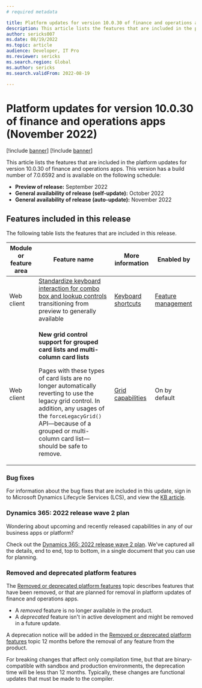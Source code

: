 ```yaml
---
# required metadata

title: Platform updates for version 10.0.30 of finance and operations apps (November 2022)
description: This article lists the features that are included in the platform updates for version 10.0.30 of finance and operations apps.
author: sericks007
ms.date: 08/19/2022
ms.topic: article
audience: Developer, IT Pro
ms.reviewer: sericks
ms.search.region: Global
ms.author: sericks
ms.search.validFrom: 2022-08-19

---
```

# Platform updates for version 10.0.30 of finance and operations apps (November 2022)

[!include [banner](../includes/banner.md)]
[!include [banner](../includes/preview-banner.md)]

This article lists the features that are included in the platform updates for version 10.0.30 of finance and operations apps. This version has a build number of 7.0.6592 and is available on the following schedule:

- **Preview of release:** September 2022
- **General availability of release (self-update):** October 2022
- **General availability of release (auto-update):** November 2022

## Features included in this release

The following table lists the features that are included in this release.

| Module or feature area | Feature name | More information | Enabled by |
|---|---|---|---|
| Web client | [Standardize keyboard interaction for combo box and lookup controls](/dynamics365-release-plan/2022wave1/finance-operations/finance-operations-crossapp-capabilities/standardize-keyboard-interaction-combo-box-lookup-controls) transitioning from preview to generally available | [Keyboard shortcuts](../../fin-ops/get-started/shortcut-keys.md) | [Feature management](../../fin-ops/get-started/feature-management/feature-management-overview.md) |
| Web client | <p>**New grid control support for grouped card lists and multi-column card lists**</p><p>Pages with these types of card lists are no longer automatically reverting to use the legacy grid control. In addition, any usages of the `forceLegacyGrid()` API—because of a grouped or multi-column card list—should be safe to remove.</p> | [Grid capabilities](../../fin-ops/get-started/grid-capabilities.md) | On by default  |

### Bug fixes

For information about the bug fixes that are included in this update, sign in to Microsoft Dynamics Lifecycle Services (LCS), and view the [KB article](https://fix.lcs.dynamics.com/Issue/Details?bugId=745468).

### Dynamics 365: 2022 release wave 2 plan

Wondering about upcoming and recently released capabilities in any of our business apps or platform?

Check out the [Dynamics 365: 2022 release wave 2 plan](/dynamics365-release-plan/2022wave2/). We've captured all the details, end to end, top to bottom, in a single document that you can use for planning.

### Removed and deprecated platform features

The [Removed or deprecated platform features](removed-deprecated-features-platform-updates.md) topic describes features that have been removed, or that are planned for removal in platform updates of finance and operations apps.

- A *removed* feature is no longer available in the product.
- A *deprecated* feature isn't in active development and might be removed in a future update.

A deprecation notice will be added in the [Removed or deprecated platform features](removed-deprecated-features-platform-updates.md) topic 12 months before the removal of any feature from the product.

For breaking changes that affect only compilation time, but that are binary-compatible with sandbox and production environments, the deprecation time will be less than 12 months. Typically, these changes are functional updates that must be made to the compiler.
